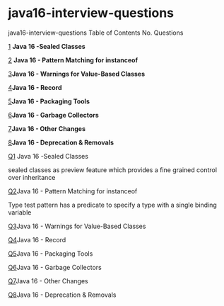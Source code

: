 # java16-interview-questions
java16-interview-questions
Table of Contents
No.	Questions

[1](https://github.com/mprashanth2028/java16-interview-questions?tab=readme-ov-file#Q1) **Java 16 -Sealed Classes**

[2](https://github.com/mprashanth2028/java16-interview-questions?tab=readme-ov-file#Q2) **Java 16 - Pattern Matching for instanceof**

[3](https://github.com/mprashanth2028/java16-interview-questions?tab=readme-ov-file#Q3)**Java 16 - Warnings for Value-Based Classes**

[4](https://github.com/mprashanth2028/java16-interview-questions?tab=readme-ov-file#Q4)**Java 16 - Record**  

[5](https://github.com/mprashanth2028/java16-interview-questions?tab=readme-ov-file#Q5)**Java 16 - Packaging Tools**

[6](https://github.com/mprashanth2028/java16-interview-questions?tab=readme-ov-file#Q6)**Java 16 - Garbage Collectors**

[7](https://github.com/mprashanth2028/java16-interview-questions?tab=readme-ov-file#Q7)**Java 16 - Other Changes**

[8](https://github.com/mprashanth2028/java16-interview-questions?tab=readme-ov-file#Q8)**Java 16 - Deprecation & Removals**


[Q1](https://github.com/mprashanth2028/java16-interview-questions?tab=readme-ov-file#Q1) Java 16 -Sealed Classes

sealed classes as preview feature which provides a fine grained control over inheritance

[Q2](https://github.com/mprashanth2028/java16-interview-questions?tab=readme-ov-file#Q2)Java 16 - Pattern Matching for instanceof

Type test pattern has a predicate to specify a type with a single binding variable

[Q3](https://github.com/mprashanth2028/java16-interview-questions?tab=readme-ov-file#Q3)Java 16 - Warnings for Value-Based Classes

[Q4](https://github.com/mprashanth2028/java16-interview-questions?tab=readme-ov-file#Q4)Java 16 - Record

[Q5](https://github.com/mprashanth2028/java16-interview-questions?tab=readme-ov-file#Q5)Java 16 - Packaging Tools

[Q6](https://github.com/mprashanth2028/java16-interview-questions?tab=readme-ov-file#Q6)Java 16 - Garbage Collectors

[Q7](https://github.com/mprashanth2028/java16-interview-questions?tab=readme-ov-file#Q7)Java 16 - Other Changes

[Q8](https://github.com/mprashanth2028/java16-interview-questions?tab=readme-ov-file#Q8)Java 16 - Deprecation & Removals

